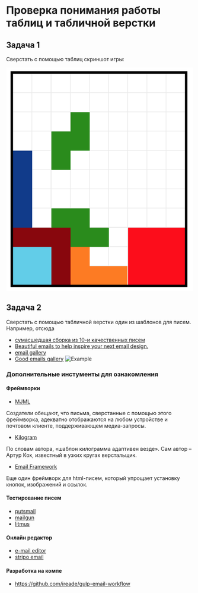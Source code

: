 # Проверка понимания работы таблиц и табличной верстки

## Задача 1

Сверстать с помощью таблиц скриншот игры:

![Task 1](task1.png)

## Задача 2

Сверстать с помощью табличной верстки один из шаблонов для писем.
Например, отсюда
* [сумасшедшая сборка из 10-и качественных писем](http://bayguzin.ru/main/shablonyi/shablonyi-e-mail-rassyilki/email.html)
* [Beautiful emails to help inspire your next email design.
](http://htmlemaildesigns.com/)
* [email gallery](http://www.email-gallery.com/)
* [Good emails gallery](https://reallygoodemails.com/)
![Example](http://bayguzin.ru/demo2015/email/minty/minty.jpg)

### Дополнительные инстументы для ознакомления
#### Фреймворки
* [MJML](https://mjml.io)

Создатели обещают, что письма, сверстанные с помощью этого фреймворка, адекватно отображаются на любом устройстве и почтовом клиенте, поддерживающем медиа-запросы.

* [Kilogram](https://github.com/dudeonthehorse/kilogram)

По словам автора, «шаблон килограмма адаптивен везде». Сам автор – Артур Кох, известный в узких кругах верстальщик.

* [Email Framework](http://emailframe.work/)

Еще один фреймворк для html-писем, который упрощает установку кнопок, изображений и ссылок.

#### Тестирование писем
* [putsmail](https://putsmail.com/)
* [mailgun](https://www.mailgun.com/)
* [litmus](https://litmus.com/)

#### Онлайн редактор
* [e-mail editor](https://topol.io)
* [stripo email](https://stripo.email/ru/)

#### Разработка на компе
* https://github.com/ireade/gulp-email-workflow
